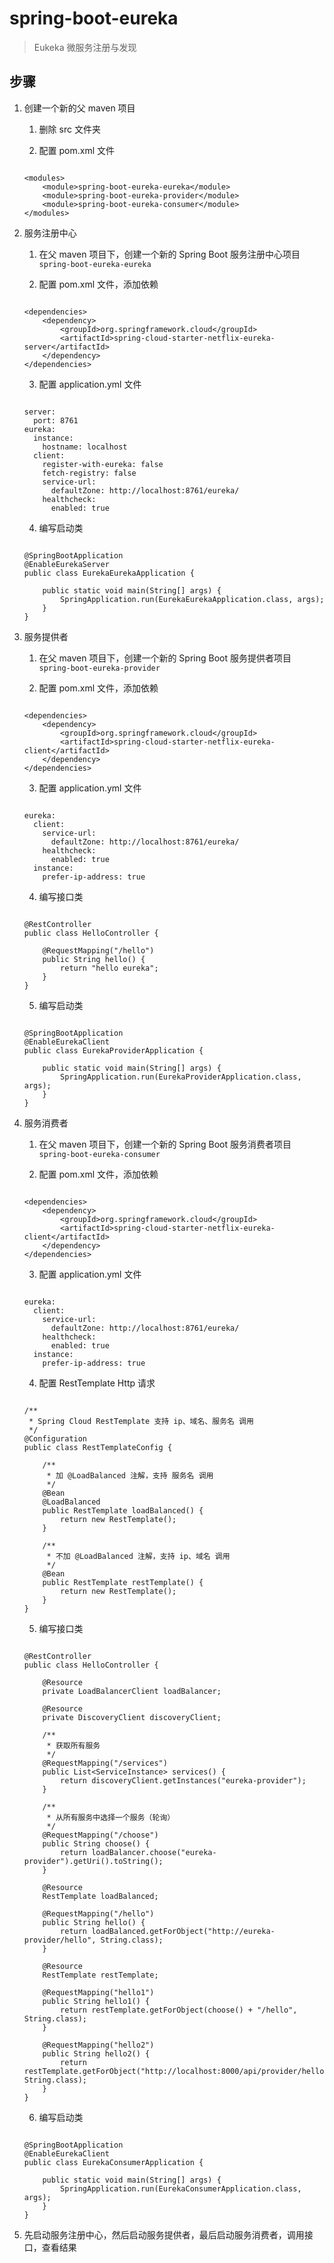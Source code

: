 # spring-boot-eureka

> Eukeka 微服务注册与发现

## 步骤

1. 创建一个新的父 maven 项目
	
	1. 删除 src 文件夹
	
	2. 配置 pom.xml 文件
	
	```
	
	<modules>
        <module>spring-boot-eureka-eureka</module>
        <module>spring-boot-eureka-provider</module>
        <module>spring-boot-eureka-consumer</module>
    </modules>
	
	```

2. 服务注册中心

	1. 在父 maven 项目下，创建一个新的 Spring Boot 服务注册中心项目 `spring-boot-eureka-eureka`
	
	2. 配置 pom.xml 文件，添加依赖

	```
	
	<dependencies>
	    <dependency>
            <groupId>org.springframework.cloud</groupId>
            <artifactId>spring-cloud-starter-netflix-eureka-server</artifactId>
        </dependency>
	</dependencies>
	
	```
	
	3. 配置 application.yml 文件
	
	```
	
	server:
	  port: 8761
	eureka:
	  instance:
	    hostname: localhost
	  client:
	    register-with-eureka: false
	    fetch-registry: false
	    service-url:
	      defaultZone: http://localhost:8761/eureka/
	    healthcheck:
	      enabled: true
	
	```
	
	4. 编写启动类
	
	```
	
	@SpringBootApplication
	@EnableEurekaServer
	public class EurekaEurekaApplication {
	
	    public static void main(String[] args) {
	        SpringApplication.run(EurekaEurekaApplication.class, args);
	    }
	}
	
	```

3. 服务提供者

	1. 在父 maven 项目下，创建一个新的 Spring Boot 服务提供者项目 `spring-boot-eureka-provider`
	
	2. 配置 pom.xml 文件，添加依赖

	```
	
	<dependencies>
	    <dependency>
            <groupId>org.springframework.cloud</groupId>
            <artifactId>spring-cloud-starter-netflix-eureka-client</artifactId>
        </dependency>
	</dependencies>
	
	```
	
	3. 配置 application.yml 文件
	
	```
	
	eureka:
	  client:
	    service-url:
	      defaultZone: http://localhost:8761/eureka/
	    healthcheck:
	      enabled: true
	  instance:
	    prefer-ip-address: true
	
	```
	
	4. 编写接口类
	
	```
	
	@RestController
	public class HelloController {
	
	    @RequestMapping("/hello")
	    public String hello() {
	        return "hello eureka";
	    }
	}
	
	```
	
	5. 编写启动类
	
	```
	
	@SpringBootApplication
	@EnableEurekaClient
	public class EurekaProviderApplication {
	
	    public static void main(String[] args) {
	        SpringApplication.run(EurekaProviderApplication.class, args);
	    }
	}
	
	```

4. 服务消费者

	1. 在父 maven 项目下，创建一个新的 Spring Boot 服务消费者项目 `spring-boot-eureka-consumer`
	
	2. 配置 pom.xml 文件，添加依赖

	```
	
	<dependencies>
	    <dependency>
            <groupId>org.springframework.cloud</groupId>
            <artifactId>spring-cloud-starter-netflix-eureka-client</artifactId>
        </dependency>
	</dependencies>
	
	```
	
	3. 配置 application.yml 文件
	
	```
	
	eureka:
	  client:
	    service-url:
	      defaultZone: http://localhost:8761/eureka/
	    healthcheck:
	      enabled: true
	  instance:
	    prefer-ip-address: true
	
	```
	
	4. 配置 RestTemplate Http 请求
	
	```
	
	/**
	 * Spring Cloud RestTemplate 支持 ip、域名、服务名 调用
	 */
	@Configuration
	public class RestTemplateConfig {
	
	    /**
	     * 加 @LoadBalanced 注解，支持 服务名 调用
	     */
	    @Bean
	    @LoadBalanced
	    public RestTemplate loadBalanced() {
	        return new RestTemplate();
	    }
	
	    /**
	     * 不加 @LoadBalanced 注解，支持 ip、域名 调用
	     */
	    @Bean
	    public RestTemplate restTemplate() {
	        return new RestTemplate();
	    }
	}
	
	```

	5. 编写接口类
	
	```
	
	@RestController
	public class HelloController {
	
	    @Resource
	    private LoadBalancerClient loadBalancer;
	
	    @Resource
	    private DiscoveryClient discoveryClient;
	
	    /**
	     * 获取所有服务
	     */
	    @RequestMapping("/services")
	    public List<ServiceInstance> services() {
	        return discoveryClient.getInstances("eureka-provider");
	    }
	
	    /**
	     * 从所有服务中选择一个服务（轮询）
	     */
	    @RequestMapping("/choose")
	    public String choose() {
	        return loadBalancer.choose("eureka-provider").getUri().toString();
	    }
	
	    @Resource
	    RestTemplate loadBalanced;
	
	    @RequestMapping("/hello")
	    public String hello() {
	        return loadBalanced.getForObject("http://eureka-provider/hello", String.class);
	    }
	
	    @Resource
	    RestTemplate restTemplate;
	
	    @RequestMapping("hello1")
	    public String hello1() {
	        return restTemplate.getForObject(choose() + "/hello", String.class);
	    }
	
	    @RequestMapping("hello2")
	    public String hello2() {
	        return restTemplate.getForObject("http://localhost:8000/api/provider/hello", String.class);
	    }
	}
	
	```
	
	6. 编写启动类
	
	```
	
	@SpringBootApplication
	@EnableEurekaClient
	public class EurekaConsumerApplication {
	
	    public static void main(String[] args) {
	        SpringApplication.run(EurekaConsumerApplication.class, args);
	    }
	}
	
	```

5. 先启动服务注册中心，然后启动服务提供者，最后启动服务消费者，调用接口，查看结果